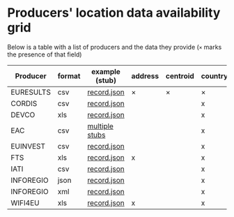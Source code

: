 # Producers' location data availability grid

Below is a table with a list of producers and the data they provide (`×` marks the presence of that field)

| Producer  | format | example (stub)      | address | centroid | country_code | nuts | postal_code | region | town |
| --------- | ------ | ------------------- | ------- | -------- | ------------ | ---- | ----------- | ------ | ---- |
| EURESULTS | csv    | [record.json][1]    | ×       | ×        | ×            |      | ×           |        | x    |
| CORDIS    | csv    | [record.json][2]    |         |          | x            |      |             |        |      |
| DEVCO     | xls    | [record.json][3]    |         |          | x            |      |             | x      |      |
| EAC       | csv    | [multiple stubs][4] |         |          | x            |      |             |        |      |
| EUINVEST  | csv    | [record.json][5]    |         |          | x            |      |             | x      |      |
| FTS       | xls    | [record.json][6]    | x       |          | x            | x    | x           |        | x    |
| IATI      | csv    | [record.json][7]    |         |          | x            |      |             |        |      |
| INFOREGIO | json   | [record.json][8]    |         |          | x            | x    |             | x      |      |
| INFOREGIO | xml    | [record.json][9]    |         |          | x            | x    |             | x      |      |
| WIFI4EU   | xls    | [record.json][10]   | x       |          | x            |      | x           |        | x    |

[1]: https://github.com/ec-europa/eubfr-data-lake/blob/master/services/ingestion/etl/euresults/csv/test/stubs/record.json
[2]: https://github.com/ec-europa/eubfr-data-lake/blob/master/services/ingestion/etl/cordis/csv/test/stubs/record.json
[3]: https://github.com/ec-europa/eubfr-data-lake/blob/master/services/ingestion/etl/devco/xls/test/stubs/record.json
[4]: https://github.com/ec-europa/eubfr-data-lake/blob/master/services/ingestion/etl/eac/csv/test/stubs
[5]: https://github.com/ec-europa/eubfr-data-lake/blob/master/services/ingestion/etl/euinvest/csv/test/stubs/record.json
[6]: https://github.com/ec-europa/eubfr-data-lake/blob/master/services/ingestion/etl/fts/xls/test/stubs/record.json
[7]: https://github.com/ec-europa/eubfr-data-lake/blob/master/services/ingestion/etl/iati/csv/test/stubs/record.json
[8]: https://github.com/ec-europa/eubfr-data-lake/blob/master/services/ingestion/etl/inforegio/json/test/stubs/record.json
[9]: https://github.com/ec-europa/eubfr-data-lake/blob/master/services/ingestion/etl/inforegio/xml/test/stubs/record.json
[10]: https://github.com/ec-europa/eubfr-data-lake/blob/master/services/ingestion/etl/wifi4eu/xls/test/stubs/record.json
